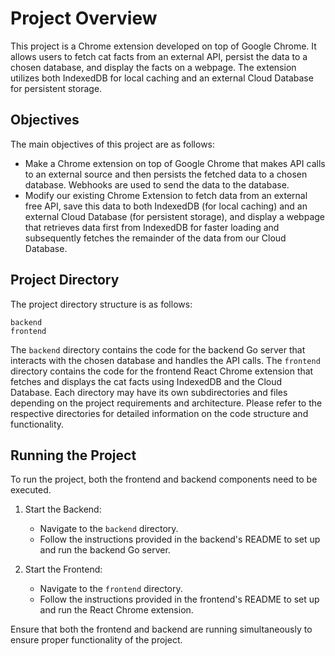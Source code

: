 # Project Overview

This project is a Chrome extension developed on top of Google Chrome. It allows users to fetch cat facts from an external API, persist the data to a chosen database, and display the facts on a webpage. The extension utilizes both IndexedDB for local caching and an external Cloud Database for persistent storage.

## Objectives

The main objectives of this project are as follows:

- Make a Chrome extension on top of Google Chrome that makes API calls to an external source and then persists the fetched data to a chosen database. Webhooks are used to send the data to the database.
- Modify our existing Chrome Extension to fetch data from an external free API, save this data to both IndexedDB (for local caching) and an external Cloud Database (for persistent storage), and display a webpage that retrieves data first from IndexedDB for faster loading and subsequently fetches the remainder of the data from our Cloud Database.

## Project Directory

The project directory structure is as follows:
```            
backend
frontend
```

The `backend` directory contains the code for the backend Go server that interacts with the chosen database and handles the API calls. The `frontend` directory contains the code for the frontend React Chrome extension that fetches and displays the cat facts using IndexedDB and the Cloud Database.
Each directory may have its own subdirectories and files depending on the project requirements and architecture.
Please refer to the respective directories for detailed information on the code structure and functionality.

## Running the Project

To run the project, both the frontend and backend components need to be executed.

1. Start the Backend:
   - Navigate to the `backend` directory.
   - Follow the instructions provided in the backend's README to set up and run the backend Go server.

2. Start the Frontend:
   - Navigate to the `frontend` directory.
   - Follow the instructions provided in the frontend's README to set up and run the React Chrome extension.

Ensure that both the frontend and backend are running simultaneously to ensure proper functionality of the project.
